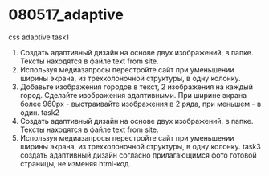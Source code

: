# 080517_adaptive
css adaptive
task1
1. Создать адаптивный дизайн на основе двух изображений, в папке. Тексты находятся в файле text from site.
2. Используя медиазапросы перестройте сайт при уменьшении ширины экрана, из трехколоночной структуры, в одну колонку.
3. Добавьте изображения городов в текст, 2 изображения на каждый город. Сделайте изображения адаптивными. При ширине экрана более 960px - выстраивайте изображения в 2 ряда, при меньшем - в один.
task2
1. Создать адаптивный дизайн на основе двух изображений, в папке. Тексты находятся в файле text from site.
2. Используя медиазапросы перестройте сайт при уменьшении ширины экрана, из трехколоночной структуры, в одну колонку. 
task3
создать адаптивный дизайн согласно прилагающимся фото готовой страницы, не изменяя html-код.
